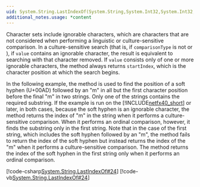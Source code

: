 ```yaml
---
uid: System.String.LastIndexOf(System.String,System.Int32,System.Int32,System.StringComparison)
additional_notes.usage: *content
---
```


<p>Character sets include ignorable characters, which are characters that are not considered when performing a linguistic or culture-sensitive comparison. In a culture-sensitive search (that is, if <code>comparisonType</code> is not <xref href="System.StringComparison.Ordinal"></xref> or <xref href="System.StringComparison.OrdinalIgnoreCase"></xref>), if <code>value</code> contains an ignorable character, the result is equivalent to searching with that character removed. If <code>value</code> consists only of one or more ignorable characters, the <xref href="System.String.LastIndexOf(System.String,System.Int32,System.Int32,System.StringComparison)"></xref> method always returns <code>startIndex</code>, which is the character position at which the search begins.  
  
 In the following example, the <xref href="System.String.LastIndexOf(System.String,System.Int32,System.Int32,System.StringComparison)"></xref> method is used to find the position of a soft hyphen (U+00AD) followed by an "m" in all but the first character position before the final "m" in two strings. Only one of the strings contains the required substring. If the example is run on the [!INCLUDE[netfx40_short](~/includes/netfx40-short-md.md)] or later, in both cases, because the soft hyphen is an ignorable character, the method returns the index of "m" in the string when it performs a culture-sensitive comparison. When it performs an ordinal comparison, however, it finds the substring only in the first string. Note that in the case of the first string, which includes the soft hyphen followed by an "m", the method fails to return the index of the soft hyphen but instead returns the index of the "m" when it performs a culture-sensitive comparison. The method returns the index of the soft hyphen in the first string only when it performs an ordinal comparison.  
  
 [!code-csharp[System.String.LastIndexOf#24](~/samples/snippets/csharp/VS_Snippets_CLR_System/system.String.LastIndexOf/cs/lastindexof24.cs#24)]
 [!code-vb[System.String.LastIndexOf#24](~/samples/snippets/visualbasic/VS_Snippets_CLR_System/system.String.LastIndexOf/vb/lastindexof24.vb#24)]</p>


